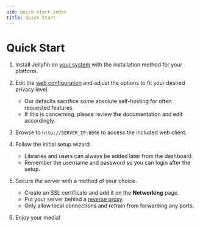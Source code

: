 ```yaml
---
uid: quick-start-index
title: Quick Start
---
```


# Quick Start

1. Install Jellyfin on [your system](/docs/general/installation) with the installation method for your platform.

1. Edit the [web configuration](/docs/general/clients/web-config) and adjust the options to fit your desired privacy level.

   - Our defaults sacrifice some absolute self-hosting for often requested features.
   - If this is concerning, please review the documentation and edit accordingly.

1. Browse to `http://SERVER_IP:8096` to access the included web client.

1. Follow the initial setup wizard.

   - Libraries and users can always be added later from the dashboard.
   - Remember the username and password so you can login after the setup.

1. Secure the server with a method of your choice.

   - Create an SSL certificate and add it on the **Networking** page.
   - Put your server behind a [reverse proxy](/docs/general/networking/index.md#running-jellyfin-behind-a-reverse-proxy).
   - Only allow local connections and refrain from forwarding any ports.

1. Enjoy your media!
